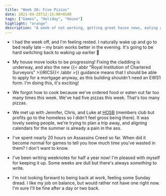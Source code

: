 ```yaml
---
title: "Week 26: Five Pizzas"
date: 2021-04-25T12:15:00+0100
tags: ["Games", "Holiday", "House"]
highlight: "orange"
description: "A week of not working, getting great house news, eating and drinking a lot, and burning 20 hours on a game."
---
```


  * I had the week off, and I'm feeling rested. I naturally wake up and go to bed really late – my brain works better in the evening. It's going to be hard switching back to waking up earlier :grimacing:

  * My house move looks to be progressing! Fixing the cladding is underway, and also the new {{< abbr "Royal Institution of Chartered Surveyors" >}}RICS{{< /abbr >}} guidance means that I should be able to apply for a mortgage anyway, as this building shouldn't need an EWS1 form. I'm doing this, it's exciting!

  * We forgot how to cook because we've ordered food or eaten out far too many times this week. We've had five pizzas this week. That's too many pizzas.

  * We met up with Jennifer, Chris, and Luke at [HOSB](https://hosb.org.uk/) (members club but profits go to the homeless so I didn't feel gross being there). It was lovely seeing people, we're trying to plan a trip away, and aligning calendars for the summer is already a pain in the ass.

  * I've spent nearly 20 hours on Assassins Creed so far. When did it become normal for games to tell you how much time you've wasted in them? I don't want to know.

  * I've been writing weeknotes for half a year now! I'm pleased with myself for keeping it up. Some weeks are dull but there's always _something_ to write.

  * I'm not looking forward to being back at work, feeling some Sunday dread. I like my job on balance, but would rather not have one right now. I'm sure I'll be fine after a day or two back.
